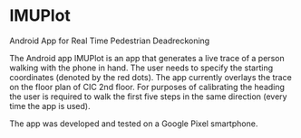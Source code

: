 # IMUPlot
Android App for Real Time Pedestrian Deadreckoning


The Android app IMUPlot is an app that generates a live trace of a person walking with the phone in hand. The user needs to specify the starting coordinates (denoted by the red dots).
The app currently overlays the trace on the floor plan of CIC 2nd floor. For purposes of calibrating the heading the user is required to walk the first five steps in the same direction (every time the app is used).

The app was developed and tested on a Google Pixel smartphone. 
